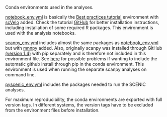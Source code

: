 Conda environments used in the analyses.

[notebook_env.yml](./notebook_env.yml) is basically the [Best practices tutorial](https://github.com/theislab/single-cell-tutorial) environment with [scVelo](https://pypi.org/project/scvelo/) added. Check the tutorial [GitHub](https://github.com/theislab/single-cell-tutorial) for better installation instructions, including installation of some required R packages. This environment is used with the analysis notebooks.

[scanpy_env.yml](./scanpy_env.yml) includes almost the same packages as [notebook_env.yml](./notebook_env.yml) but with [mnnpy](https://pypi.org/project/mnnpy/) added. Also, originally scanpy was installed through GitHub [(version 1.4)](https://github.com/theislab/scanpy/tree/0401341877e586e36412db1e178601bf1f545037) with pip separately and is therefore not included in this environment file. See [here](https://github.com/conda/conda/issues/6805) for possible problems if wanting to include the automatic github install through pip in the conda environment. This environment is used when running the separate scanpy analyses on command line.

[pyscenic_env.yml](./pyscenic_env.yml) includes the packages needed to run the SCENIC analyses.

For maximum reproducibility, the conda environments are exported with full version tags. In different systems, the version tags have to be excluded from the environment files before installation.